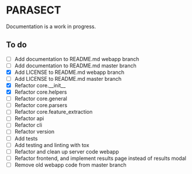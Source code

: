 # PARASECT

Documentation is a work in progress.

## To do
- [ ] Add documentation to README.md webapp branch
- [ ] Add documentation to README.md master branch
- [x] Add LICENSE to README.md webapp branch
- [ ] Add LICENSE to README.md master branch
- [x] Refactor core.\_\_init\_\_
- [x] Refactor core.helpers
- [ ] Refactor core.general
- [ ] Refactor core.parsers
- [ ] Refactor core.feature_extraction
- [ ] Refactor api
- [ ] Refactor cli
- [ ] Refactor version
- [ ] Add tests
- [ ] Add testing and linting with tox
- [ ] Refactor and clean up server code webapp
- [ ] Refactor frontend, and implement results page instead of results modal
- [ ] Remove old webapp code from master branch